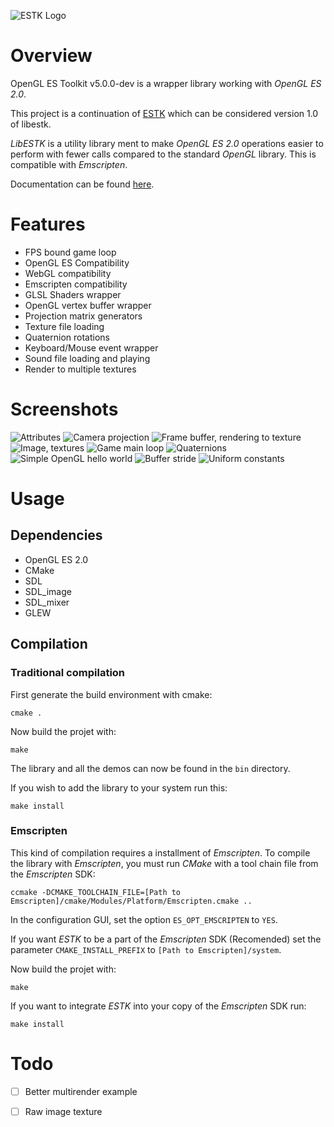![ESTK Logo](logo/logo5.png)

# Overview

OpenGL ES Toolkit v5.0.0-dev is a wrapper library working with *OpenGL ES 2.0*.

This project is a continuation of [ESTK](https://github.com/carlmartus/estk)
which can be considered version 1.0 of libestk.

*LibESTK* is a utility library ment to make *OpenGL ES 2.0* operations easier
to perform with fewer calls compared to the standard *OpenGL* library. This
is compatible with *Emscripten*.

Documentation can be found [here](DOC.md).

# Features
 * FPS bound game loop
 * OpenGL ES Compatibility
 * WebGL compatibility
 * Emscripten compatibility
 * GLSL Shaders wrapper
 * OpenGL vertex buffer wrapper
 * Projection matrix generators
 * Texture file loading
 * Quaternion rotations
 * Keyboard/Mouse event wrapper
 * Sound file loading and playing
 * Render to multiple textures

# Screenshots
![Attributes](screenshots/attr.png)
![Camera projection](screenshots/cam.png)
![Frame buffer, rendering to texture](screenshots/fb.png)
![Image, textures](screenshots/image.png)
![Game main loop](screenshots/mainloop.png)
![Quaternions](screenshots/quaternion.png)
![Simple OpenGL hello world](screenshots/red.png)
![Buffer stride](screenshots/stride.png)
![Uniform constants](screenshots/uniform.png)

# Usage

## Dependencies
 * OpenGL ES 2.0
 * CMake
 * SDL
 * SDL_image
 * SDL_mixer
 * GLEW


## Compilation

### Traditional compilation
First generate the build environment with cmake:
```
cmake .
```

Now build the projet with:
```
make
```

The library and all the demos can now be found in the ```bin``` directory.

If you wish to add the library to your system run this:
```
make install
```

### Emscripten
This kind of compilation requires a installment of *Emscripten*. To compile the
library with *Emscripten*, you must run *CMake* with a tool chain file from the
*Emscripten* SDK:
```
ccmake -DCMAKE_TOOLCHAIN_FILE=[Path to Emscripten]/cmake/Modules/Platform/Emscripten.cmake ..
```

In the configuration GUI, set the option ```ES_OPT_EMSCRIPTEN``` to ```YES```.

If you want *ESTK* to be a part of the *Emscripten* SDK (Recomended) set the
parameter ```CMAKE_INSTALL_PREFIX``` to ```[Path to Emscripten]/system```.

Now build the projet with:
```
make
```

If you want to integrate *ESTK* into your copy of the *Emscripten* SDK run:
```
make install
```

# Todo

 * [ ] Better multirender example
 * [ ] Raw image texture

